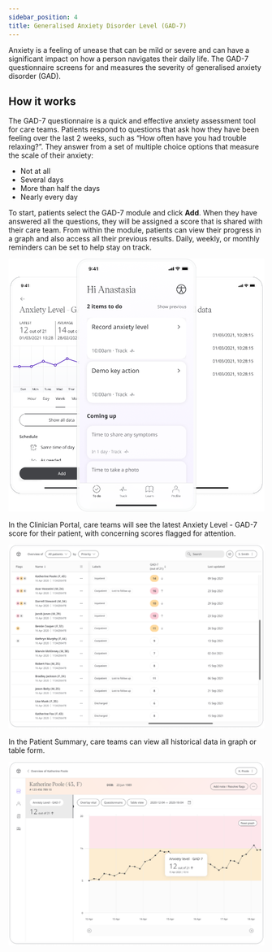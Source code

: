 ```yaml
---
sidebar_position: 4
title: Generalised Anxiety Disorder Level (GAD-7)
---
```


Anxiety is a feeling of unease that can be mild or severe and can have a significant impact on how a person navigates their daily life. The GAD-7 questionnaire screens for and measures the severity of generalised anxiety disorder (GAD). 

## How it works

The GAD-7 questionnaire is a quick and effective anxiety assessment tool for care teams. Patients respond to questions that ask how they have been feeling over the last 2 weeks, such as “How often have you had trouble relaxing?”. They answer from a set of multiple choice options that measure the scale of their anxiety:
- Not at all
- Several days
- More than half the days
- Nearly every day

To start, patients select the GAD-7 module and click **Add**. When they have answered all the questions, they will be assigned a score that is shared with their care team. From within the module, patients can view their progress in a graph and also access all their previous results. Daily, weekly, or monthly reminders can be set to help stay on track.

![Anxiety Level - GAD-7 in the Huma App](./assets/anxiety-level-gad-7.png)

In the Clinician Portal, care teams will see the latest Anxiety Level - GAD-7 score for their patient, with concerning scores flagged for attention. 

![Clinician view of Anxiety Level - GAD-7](./assets/cp-patient-list-gad-7.png)

In the Patient Summary, care teams can view all historical data in graph or table form.

![Clinician view of Anxiety Level - GAD-7](./assets/cp-module-details-gad-7.png)
